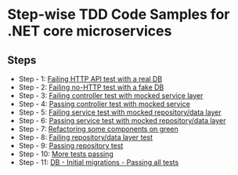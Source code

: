 # Step-wise TDD Code Samples for .NET core microservices

## Steps

- Step - 1: [Failing HTTP API test with a real DB](https://github.com/techcoachcircle/test-drive-dotnetcore-microservices/compare/6a87da8eb5b66cfaf39d2cc73f81a33738c97449...14d056a43863907389eff47801d15a8ec5210347)
- Step - 2: [Failing no-HTTP test with a fake DB](https://github.com/techcoachcircle/test-drive-dotnetcore-microservices/compare/14d056a43863907389eff47801d15a8ec5210347...19e9128e22c33e6bdb3ceafbbf8383553161ca4b)
- Step - 3: [Failing controller test with mocked service layer](https://github.com/techcoachcircle/test-drive-dotnetcore-microservices/compare/19e9128e22c33e6bdb3ceafbbf8383553161ca4b...297bf44fb3a3bf06879eef5637a66bab116c675d)
- Step - 4: [Passing controller test with mocked service](https://github.com/techcoachcircle/test-drive-dotnetcore-microservices/compare/297bf44fb3a3bf06879eef5637a66bab116c675d...d392f6131f18ac54849060fc85356126ed1b70ea)
- Step - 5: [Failing service test with mocked repository/data layer](https://github.com/techcoachcircle/test-drive-dotnetcore-microservices/compare/d392f6131f18ac54849060fc85356126ed1b70ea...3daa53ee7f0b3de1725ffaed93c03a3f22fc7444)
- Step - 6: [Passing service test with mocked repository/data layer](https://github.com/techcoachcircle/test-drive-dotnetcore-microservices/compare/3daa53ee7f0b3de1725ffaed93c03a3f22fc7444...a898b0d403b7653cc91938e2c3018c2ec924d3f8)
- Step - 7: [Refactoring some components on green](https://github.com/techcoachcircle/test-drive-dotnetcore-microservices/compare/a898b0d403b7653cc91938e2c3018c2ec924d3f8...d492fe43f14a8d1e9b290da29167d16b68882e80)
- Step - 8: [Failing repository/data layer test](https://github.com/techcoachcircle/test-drive-dotnetcore-microservices/compare/d492fe43f14a8d1e9b290da29167d16b68882e80...1b91a67b7d0e3cc7fdcfae0898bbc1a38cc8ed62)
- Step - 9: [Passing repository test](https://github.com/techcoachcircle/test-drive-dotnetcore-microservices/compare/1b91a67b7d0e3cc7fdcfae0898bbc1a38cc8ed62...4fe15d403a484ee957c5e62ee5081c8cd23c007d)
- Step - 10: [More tests passing](https://github.com/techcoachcircle/test-drive-dotnetcore-microservices/compare/4fe15d403a484ee957c5e62ee5081c8cd23c007d...a231bb5efa1ecc4b97121eb96b71e7ae318d9fdf)
- Step - 11: [DB - Initial migrations - Passing all tests](https://github.com/techcoachcircle/test-drive-dotnetcore-microservices/compare/a231bb5efa1ecc4b97121eb96b71e7ae318d9fdf...60b5f8495c4c5c4d9499c3615910e0fbca0a9a3e)
